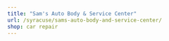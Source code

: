 ```yaml
---
title: "Sam's Auto Body & Service Center"
url: /syracuse/sams-auto-body-and-service-center/
shop: car repair
---
```

